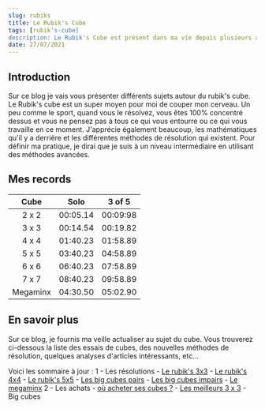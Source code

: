 ```yaml
---
slug: rubiks
title: Le Rubik's Cube
tags: [rubik's-cube]
description: Le Rubik's Cube est présent dans ma vie depuis plusieurs années maintenant. Il revient fréquement dans ma vie, pour des raisons souvent très différentes. Dans cet article, je vais vous apprendre à aimer ce petit objet et vous initier à ses différents facettes. 
date: 27/07/2021
---
```


## Introduction

Sur ce blog je vais vous présenter différents sujets autour du rubik's cube.
Le Rubik's cube est un super moyen pour moi de couper mon cerveau. Un peu comme le sport, quand vous le résolvez, vous êtes 100% concentré dessus et vous ne pensez pas à tous ce qui vous entourre ou ce qui vous travaille en ce moment.
J'apprécie également beaucoup, les mathématiques qu'il y a derrière et les différentes méthodes de résolution qui existent.
Pour définir ma pratique, je dirai que je suis à un niveau intermédiaire en utilisant des méthodes avancées.

## Mes records

|     Cube    | Solo      |  3 of 5  |
| :---------: |:---------:| :-------:|
|    2 x 2    | 00:05.14  | 00:09:98 |
|    3 x 3    | 00:14.54  | 00:19.82 |
|    4 x 4    | 01:40.23  | 01:58.89 |
|    5 x 5    | 03:40.23  | 04:58.89 |
|    6 x 6    | 06:40.23  | 07:58.89 |
|    7 x 7    | 08:40.23  | 09:58.89 |
|   Megaminx  | 04:30.50  | 05:02.90 |

## En savoir plus

Sur ce blog, je fournis ma veille actualiser au sujet du cube. 
Vous trouverez ci-dessous la liste des essais de cubes, des nouvelles méthodes de résolution, quelques analyses d'articles intéressants, etc...

Voici les sommaire à jour :
1 - Les résolutions
    - [Le rubik's 3x3](#)
    - [Le rubik's 4x4](#)
    - [Le rubik's 5x5](#)
    - [Les big cubes pairs](#)
    - [Les big cubes impairs](#)
    - [Le megaminx](#)
2 - Les achats
    - [où acheter ses cubes ?](./magasins-cube.md)
    - [Les meilleurs 3 x 3](./achat-cube-3x3.md)
    - Big cubes
